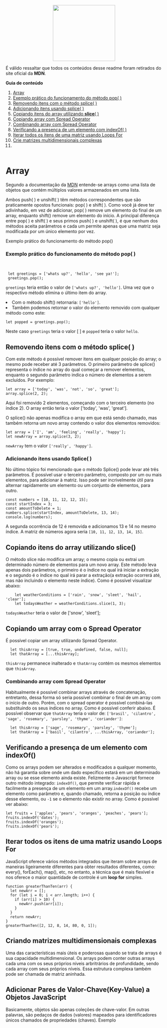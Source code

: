 <p align="center">  
  <img src="https://cdn.pixabay.com/photo/2015/04/23/17/41/javascript-736400_960_720.png" height="180" width="200">
</p>

<p>É válido ressaltar que todos os conteúdos desse readme foram retirados do site oficial da <b>MDN</b>.</p>

<b>Guia de conteúdo</b>
1. [Array](#array)
2. [Exemplo prático do funcionamento do método pop( )](#pop)
3. [Removendo itens com o método splice( )](#splice)
4. [Adicionando itens usando splice( )](#itensusandosplice)
5. [Copiando itens do array utilizando <b>slice</b>( )](#copiandoarraycomslice)
6. [Copiando array com Spread Operator](#copiandocomspreadoperator)
7. [Combinando array com Spread Operator](#combinandoarraycomspreadoperator)
8. [Verificando a presença de um elemento com indexOf( )](#indexof)
9. [Iterar todos os itens de uma matriz usando Loops For](#iterarcomloops)
10. [Crie matrizes multidimensionais complexas](#matrizmultidimensional)
11. [](#)
<br></br>

<div id="array"></div>
<h1>Array</h1>
  <p>Segundo a documentação da <a href="https://developer.mozilla.org/pt-BR/docs/Learn/JavaScript/First_steps/Arrays">MDN</a> entende-se arrays como uma lista de objetos que contém múltiplos valores armazenados em uma lista.</p>
  <p>Ambos push( ) e unshift( ) têm métodos correspondentes que são praticamente opostos funcionais: pop( ) e shift( ). Como você já deve ter adivinhado, em vez de adicionar, pop( ) remove um elemento do final de um array, enquanto shift() remove um elemento do início. A principal diferença entre pop( ) e shift( ) e seus primos push( ) e unshift( ), é que nenhum dos métodos aceita parâmetros e cada um permite apenas que uma matriz seja modificada por um único elemento por vez.</p>
  
  <div id="pop">Exemplo prático do funcionamento do método pop()</div>
  <h3>Exemplo prático do funcionamento do método pop( )</h3><br>

     let greetings = ['whats up?', 'hello', 'see ya!'];
     greetings.pop();
     
 <p><code>greetings</code> teria então o valor de <code>['whats up?', 'hello']</code>. Uma vez que o respectivo método elimina o último item do array.</p>
   
  <li>Com o método shift() retornaria: <code>['hello']</code>.</li>
  <li>Também podemos retornar o valor do elemento removido com qualquer método como este:</li>
  
  ```
  let popped = greetings.pop();
  ```
  <p>Neste caso <code>greetings</code> teria o valor [ ] e <code>popped</code> teria o valor <code>hello</code>.
  
  <div id="splice"></div>  
  <h2>Removendo itens com o método splice( )</h2>
    <p>Com este método é possível remover itens em qualquer posição do array; o mesmo pode receber até 3 parâmetros. O primeiro parâmetro de splice() representa o índice no array do qual começar a remover elementos, enquanto o segundo parâmetro indica o número de elementos a serem excluídos. Por exemplo: </p>    
 
    let array = ['today', 'was', 'not', 'so', 'great'];
    array.splice(2, 2);    
  <p>Aqui foi removido 2 elementos, começando com o terceiro elemento (no índice 2). O array então teria o valor ['today', 'was', 'great'].</p>
  <p>O splice() não apenas modifica o array em que está sendo chamado, mas também retorna um novo array contendo o valor dos elementos removidos:</p>
  
  ```
  let array = ['I', 'am', 'feeling', 'really', 'happy'];
  let newArray = array.splice(3, 2);
  ```
  <p><code>newArray</code> tem o valor <code>['really', 'happy']</code>.</p>
  
  <div id="itensusandosplice"></div>
  <h3>Adicionando itens usando Splice( )</h3>
    <p>No último tópico foi mencionado que o método Splice() pode levar até três parâmetros. É possível usar o terceiro parâmetro, composto por um ou mais elementos, para adicionar à matriz. Isso pode ser incrivelmente útil para alternar rapidamente um elemento ou um conjunto de elementos, para outro.</p>
    
  ```
  const numbers = [10, 11, 12, 12, 15];
  const startIndex = 3;
  const amountToDelete = 1;
  numbers.splice(startIndex, amountToDelete, 13, 14);
  console.log(numbers);
  ```
  
  <p>A segunda ocorrência de 12 é removida e adicionamos 13 e 14 no mesmo índice. A matriz de números agora seria <code>[10, 11, 12, 13, 14, 15]</code>.</p>
  
  <div id="copiandoarraycomslice"></div>
  <h2>Copiando itens do array utilizando <b>slice()</b></h2>
    <p>O método slice não modifica um array; o mesmo copia ou extrai um determinado número de elementos para um novo array. Este método leva apenas dois parâmetros, o primeiro é o índice no qual irá iniciar a extração e o segundo é o índice no qual irá parar a extração(a extração ocorrerá até, mas não incluindo o elemento neste índice). Como é possível visualizar abaixo:

        
        let weatherConditions = ['rain', 'snow', 'sleet', 'hail', 'clear'];
        let todaysWeather = weatherConditions.slice(1, 3);
        
<code>todaysWeather</code> teria o valor de ['snow', 'sleet'];</p>

<div id="copiandocomspreadoperator"></div>
<h2>Copiando um array com o Spread Operator</h2>
  <p>É possível copiar um array utilizando Spread Operator.</p>
    
      let thisArray = [true, true, undefined, false, null];
      let thatArray = [...thisArray];
 <p><code>thisArray</code> permanece inalterado e <code>thatArray</code> contém os mesmos elementos que <code>thisArray</code>.</p>
 
 <div id="combinandoarraycomspreadoperator"></div>
 <h3>Combinando array com Spread Operator</h3>
    <p>Habitualmente é possível combinar arrays através de concatenação, entretanto, dessa forma só seria possível combinar o final de um array com o início de outro. Porém, com o spread operator é possível combiná-las substituindo os seus índices no array. Como é possível conferir abaixo. É possível observar que <code>thatArray</code> teria o valor de: <code>['brasil', 'cilantro', 'sage', 'rosemary', 'parsley', 'thyme', 'coriander']</code>:</p>
      
      
      let thisArray = ['sage', 'rosemary', 'parsley', 'thyme'];
      let thatArray = ['basil', 'cilantro', ...thisArray, 'coriander'];
    
  <div id="indexof"></div>
  <h2>Verificando a presença de um elemento com indexOf()</h2>
    <p>Como os arrays podem ser alterados e modificados a qualquer momento, não há garantia sobre onde um dado específico estará em um determinado array ou se esse elemento ainda existe. Felizmente o Javascript fornece outro método integrado: <code>indexOf()</code>, que permite verificar rápida e facilmente a presença de um elemento em um array.<code>indexOf()</code> recebe um elemento como parâmetro e, quando chamado, retorna a posição ou índice desse elemento, ou <code>-1</code> se o elemento não existir no array. Como é possível ver abaixo:</p>
    
   ``` 
   let fruits = ['apples', 'pears', 'oranges', 'peaches', 'pears'];
   fruits.indexOf('dates');
   fruits.indexOf('oranges');
   fruits.indexOf('pears');
   ```
   
  <div id="iterarcomloops">
  <h2>Iterar todos os itens de uma matriz usando Loops For</h2>
      <p>JavaScript oferece vários métodos integrados que iteram sobre arrays de maneiras ligeiramente diferentes para obter resultados diferentes, como: every(), forEach(), map(), etc, no entanto, a técnica que é mais flexível e nos oferece o maior quantidade de controle é um <b>loop for</b> simples.</p>
  
      
````
function greaterThanTen(arr) {
  let newArr = [];
  for (let i = 0; i < arr.length; i++) {
    if (arr[i] > 10) {
      newArr.push(arr[i]);
    }
  }
  return newArr;
}
greaterThanTen([2, 12, 8, 14, 80, 0, 1]); 
````
  
  
  
  
  
<div id="matrizmultidimensional">
  <h2>Criando matrizes multidimensionais complexas</h2>
    <p>Uma das características mais úteis e poderosas quando se trata de arrays é sua capacidade multidimensional. Os arrays podem conter outras arrays cada uma com os seus próprios níveis arbritrários de profundidade, sendo cada array com seus próprios níveis. Essa estrutura complexa também pode ser chamada de matriz aninhada.</p>
    
  
 <h2>Adicionar Pares de Valor-Chave(Key-Value) a Objetos JavaScript</h2>
    <p>Basicamente, objetos são apenas coleções de chave-valor. Em outras palavras, são pedaços de dados (valores) mapeados para identificadores únicos chamados de  propriedades (chaves). Exemplo</p>
    
